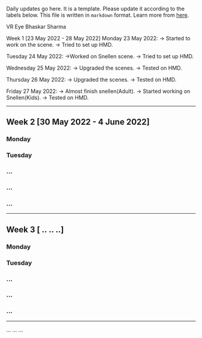 Daily updates go here. It is a template. Please update it according to the labels below.
This file is written in `markdown` format. Learn more from [here](https://docs.github.com/en/get-started/writing-on-github/getting-started-with-writing-and-formatting-on-github/basic-writing-and-formatting-syntax).

VR Eye
Bhaskar Sharma

Week 1 [23 May 2022 - 28 May 2022]
Monday 23 May 2022:
    -> Started to work on the scene.
    -> Tried to set up HMD.

Tuesday 24 May 2022:
    ->Worked on Snellen scene.
    -> Tried to set up HMD.

Wednesday 25 May 2022:
    -> Upgraded the scenes.
    -> Tested on HMD.

Thursday 26 May 2022:
    -> Upgraded the scenes.
    -> Tested on HMD.

Friday 27 May 2022:
    -> Almost finish snellen(Adult).
    -> Started working on Snellen(Kids).
    -> Tested on HMD.

----
## Week 2 [30 May 2022 - 4 June 2022]
### Monday
### Tuesday
### ...
### ...
### ...

----
## Week 3 [ .. .. ..]
### Monday
### Tuesday
### ...
### ...
### ...

----
...
...
...
